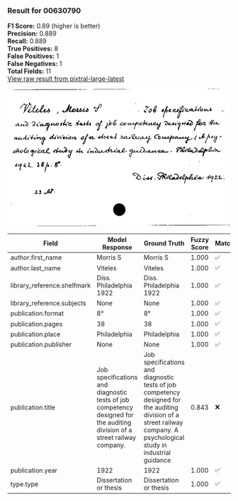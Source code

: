 ### Result for 00630790
**F1 Score:** 0.89 (higher is better)<br>**Precision:** 0.889<br>**Recall:** 0.889<br>**True Positives:** 8<br>**False Positives:** 1<br>**False Negatives:** 1<br>**Total Fields:** 11<br>[View raw result from pixtral-large-latest](https://github.com/RISE-UNIBAS/humanities_data_benchmark/blob/main/results/2025-10-01/T0159/request_T0159_00630790.json)

<img src="https://github.com/RISE-UNIBAS/humanities_data_benchmark/blob/main/benchmarks/zettelkatalog/images/00630790.jpg?raw=true" alt="00630790" width="600px">

| Field | Model Response | Ground Truth | Fuzzy Score | Match |
|-------|----------------|--------------|-------------|-------|
| author.first_name | Morris S | Morris S | 1.000 | ✅ |
| author.last_name | Viteles | Viteles | 1.000 | ✅ |
| library_reference.shelfmark | Diss. Philadelphia 1922 | Diss. Philadelphia 1922 | 1.000 | ✅ |
| library_reference.subjects | None | None | 1.000 | ✅ |
| publication.format | 8° | 8° | 1.000 | ✅ |
| publication.pages | 38 | 38 | 1.000 | ✅ |
| publication.place | Philadelphia | Philadelphia | 1.000 | ✅ |
| publication.publisher | None | None | 1.000 | ✅ |
| publication.title | Job specifications and diagnostic tests of job competency designed for the auditing division of a street railway company. | Job specifications and diagnostic tests of job competency designed for the auditing division of a street railway company. A psychological study in industrial guidance | 0.843 | ❌ |
| publication.year | 1922 | 1922 | 1.000 | ✅ |
| type.type | Dissertation or thesis | Dissertation or thesis | 1.000 | ✅ |
